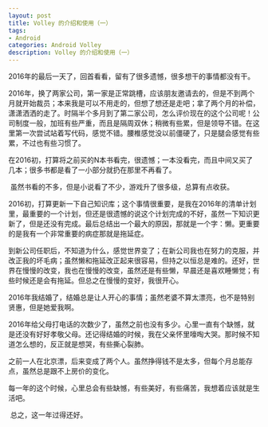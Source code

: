```yaml
---
layout: post
title: Volley 的介绍和使用（一） 
tags:
- Android
categories: Android Volley
description: Volley 的介绍和使用（一）
---
```


​	2016年的最后一天了，回首看看，留有了很多遗憾，很多想干的事情都没有干。

​	2016年，换了两家公司，第一家是正常跳槽，应该朋友邀请去的，但是不到两个月就开始裁员；本来我是可以不用走的，但想了想还是走吧；拿了两个月的补偿，潇潇洒洒的走了。时隔半个多月到了第二家公司，怎么评价现在的这个公司呢！公司制度一般，加班有些严重，而且是隔周双休；稍微有些累，但是领导不错。在这里第一次尝试站着写代码，感觉不错。腰椎感觉没以前僵硬了，只是腿会感觉有些累，不过也有些习惯了。

​	在2016初，打算将之前买的N本书看完，很遗憾；一本没看完，而且中间又买了几本；很多书都是看了一小部分就扔在那里不再看了。

​	虽然书看的不多，但是小说看了不少，游戏升了很多级，总算有点收获。

​	2016初，打算更新一下自己知识库；这个事情很重要，是我在2016年的清单计划里，最重要的一个计划，但还是很遗憾的说这个计划完成的不好，虽然一下知识更新了，但是还没有完成。最后总结出一个最大的原因，那就是一个字：懒。更重要的是我有一个非常重要的病症那就是拖延症。

​	到新公司任职后，不知道为什么，感觉世界变了；在新公司我也在努力的克服，并改正我的坏毛病；虽然懒和拖延改正起来很容易，但持之以恒总是难的。还好，世界在慢慢的改变，我也在慢慢的改变，虽然还是有些懒，早晨还是喜欢睡懒觉；有些时候还是会有拖延。但总之在慢慢的变好，我很开心。

​	2016年我结婚了，结婚总是让人开心的事情；虽然老婆不算太漂亮，也不是特别贤惠，但是她爱我啊。

​	2016年给父母打电话的次数少了，虽然之前也没有多少。心里一直有个缺憾，就是还没有好好孝敬父母。还记得结婚的时候，我在父亲怀里嚎啕大哭。那时候不知道怎么想的，反正就是想哭，有些撕心裂肺。

​	之前一人在北京漂，后来变成了两个人。虽然挣得钱不是太多，但每个月总能存点，虽然总是跟不上房价的变化。

​	每一年的这个时候，心里总会有些缺憾，有些美好，有些痛苦，我想着应该就是生活吧。

​	总之，这一年过得还好。

​	